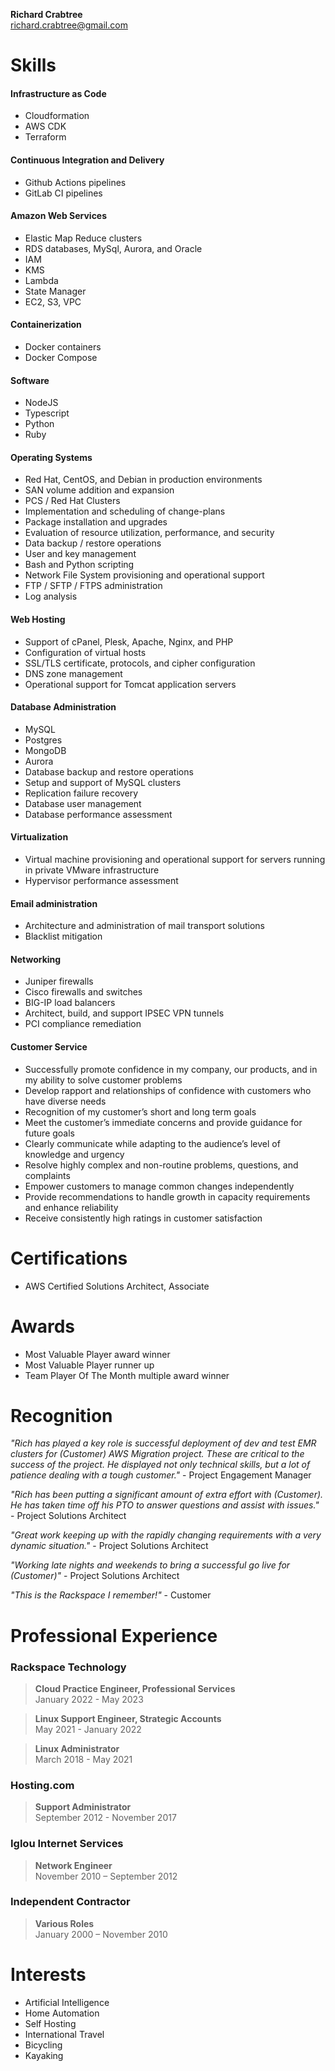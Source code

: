 **Richard Crabtree**  
richard.crabtree@gmail.com  

# Skills


#### Infrastructure as Code
+ Cloudformation
+ AWS CDK
+ Terraform

#### Continuous Integration and Delivery
+ Github Actions pipelines
+ GitLab CI pipelines

#### Amazon Web Services
+ Elastic Map Reduce clusters
+ RDS databases, MySql, Aurora, and Oracle
+ IAM
+ KMS
+ Lambda
+ State Manager
+ EC2, S3, VPC

#### Containerization
+ Docker containers
+ Docker Compose

#### Software
+ NodeJS
+ Typescript
+ Python
+ Ruby

#### Operating Systems
+ Red Hat, CentOS, and Debian in production environments
+ SAN volume addition and expansion
+ PCS / Red Hat Clusters
+ Implementation and scheduling of change-plans
+ Package installation and upgrades
+ Evaluation of resource utilization, performance, and security
+ Data backup / restore operations 
+ User and key management
+ Bash and Python scripting
+ Network File System provisioning and operational support
+ FTP / SFTP / FTPS administration
+ Log analysis

#### Web Hosting
+ Support of cPanel, Plesk, Apache, Nginx, and PHP
+ Configuration of virtual hosts
+ SSL/TLS certificate, protocols, and cipher configuration
+ DNS zone management
+ Operational support for Tomcat application servers

#### Database Administration
+ MySQL
+ Postgres
+ MongoDB
+ Aurora
+ Database backup and restore operations
+ Setup and support of MySQL clusters
+ Replication failure recovery
+ Database user management
+ Database performance assessment

#### Virtualization
+ Virtual machine provisioning and operational support for servers running in private VMware infrastructure
+ Hypervisor performance assessment 

#### Email administration
+ Architecture and administration of mail transport solutions
+ Blacklist mitigation

#### Networking
+ Juniper firewalls
+ Cisco firewalls and switches
+ BIG-IP load balancers
+ Architect, build, and support IPSEC VPN tunnels
+ PCI compliance remediation

#### Customer Service
+ Successfully promote confidence in my company, our products, and in my ability to solve customer problems
+ Develop rapport and relationships of confidence with customers who have diverse needs
+ Recognition of my customer’s short and long term goals
+ Meet the customer’s immediate concerns and provide guidance for future goals
+ Clearly communicate while adapting to the audience’s level of knowledge and urgency
+ Resolve highly complex and non-routine problems, questions, and complaints 
+ Empower customers to manage common changes independently
+ Provide recommendations to handle growth in capacity requirements and enhance reliability
+ Receive consistently high ratings in customer satisfaction


# Certifications
+ AWS Certified Solutions Architect, Associate


# Awards
+ Most Valuable Player award winner
+ Most Valuable Player runner up
+ Team Player Of The Month multiple award winner


# Recognition
*"Rich has played a key role is successful deployment of dev and test EMR clusters for (Customer) AWS Migration project. These are critical to the success of the project. He displayed not only technical skills, but a lot of patience dealing with a tough customer."* - Project Engagement Manager  

*"Rich has been putting a significant amount of extra effort with (Customer). He has taken time off his PTO to answer questions and assist with issues."* - Project Solutions Architect  

*"Great work keeping up with the rapidly changing requirements with a very dynamic situation."* - Project Solutions Architect  

*"Working late nights and weekends to bring a successful go live for (Customer)"* - Project Solutions Architect  

*"This is the Rackspace I remember!"* - Customer  




# Professional Experience  

### Rackspace Technology  
> **Cloud Practice Engineer, Professional Services**  
January 2022 - May 2023
 
> **Linux Support Engineer, Strategic Accounts**  
May 2021 - January 2022

> **Linux Administrator**  
March 2018 - May 2021

### Hosting.com  
> **Support Administrator**  
September 2012 - November 2017 

### Iglou Internet Services  
> **Network Engineer**   
November 2010 – September 2012 

### Independent Contractor   
> **Various Roles**   
January 2000 – November 2010 

# Interests  
+ Artificial Intelligence
+ Home Automation 
+ Self Hosting
+ International Travel
+ Bicycling
+ Kayaking
